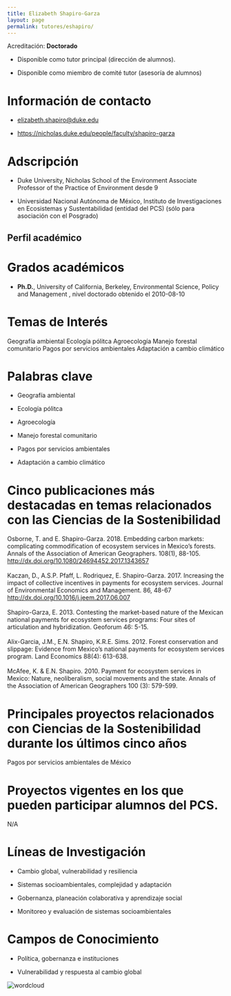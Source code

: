 ```yaml
---
title: Elizabeth Shapiro-Garza
layout: page
permalink: tutores/eshapiro/
---
```


Acreditación: **Doctorado**


 - Disponible como tutor principal (dirección de alumnos).


 - Disponible como miembro de comité tutor (asesoría de alumnos)





# Información de contacto

 - <elizabeth.shapiro@duke.edu>


 - <a href="https://nicholas.duke.edu/people/faculty/shapiro-garza" rel="nofollow">https://nicholas.duke.edu/people/faculty/shapiro-garza</a>




# Adscripción


 - Duke University, Nicholas School of the Environment     Associate Professor of the Practice of Environment desde 9
 

 - Universidad Nacional Autónoma de México, Instituto de Investigaciones en Ecosistemas y Sustentabilidad (entidad del PCS) (sólo para asociación con el Posgrado)  





## Perfil académico


# Grados académicos


 - **Ph.D.**, University of California, Berkeley, Environmental Science, Policy and Management , nivel doctorado obtenido el 2010-08-10




# Temas de Interés

Geografía ambiental
Ecología pólitca
Agroecología
Manejo forestal comunitario
Pagos por servicios ambientales
Adaptación a cambio climático



# Palabras clave


 - Geografía ambiental

 - Ecología pólitca

 - Agroecología

 - Manejo forestal comunitario

 - Pagos por servicios ambientales

 - Adaptación a cambio climático




# Cinco publicaciones más destacadas en temas relacionados con las Ciencias de la Sostenibilidad

Osborne, T. and E. Shapiro-Garza. 2018. Embedding carbon markets: complicating commodification of ecosystem services in Mexico’s forests. Annals of the Association of American Geographers. 108(1), 88-105. http://dx.doi.org/10.1080/24694452.2017.1343657<br /><br />Kaczan, D., A.S.P. Pfaff, L. Rodriquez, E. Shapiro-Garza. 2017. Increasing the impact of collective incentives in payments for ecosystem services. Journal of Environmental Economics and Management. 86, 48-67 http://dx.doi.org/10.1016/j.jeem.2017.06.007 <br /><br />Shapiro-Garza, E. 2013. Contesting the market-based nature of the Mexican national payments for ecosystem services programs: Four sites of articulation and hybridization. Geoforum 46: 5-15. <br /><br />Alix-Garcia, J.M., E.N. Shapiro, K.R.E. Sims. 2012. Forest conservation and slippage: Evidence from Mexico’s national payments for ecosystem services program. Land Economics 88(4): 613-638. <br /><br />McAfee, K. &amp; E.N. Shapiro. 2010. Payment for ecosystem services in Mexico: Nature, neoliberalism, social movements and the state. Annals of the Association of American Geographers 100 (3): 579-599.




# Principales proyectos relacionados con Ciencias de la Sostenibilidad durante los últimos cinco años

Pagos por servicios ambientales de México




# Proyectos vigentes en los que pueden participar alumnos del PCS.

N/A




# Líneas de Investigación


 - Cambio global, vulnerabilidad y resiliencia

 - Sistemas socioambientales, complejidad y adaptación

 - Gobernanza, planeación colaborativa y aprendizaje social

 - Monitoreo y evaluación de sistemas socioambientales





# Campos de Conocimiento

 - Política, gobernanza e instituciones

 - Vulnerabilidad y respuesta al cambio global



![wordcloud](https://sostenibilidad.posgrado.unam.mx/media/perfil-academico/384/wordcloud.png)
